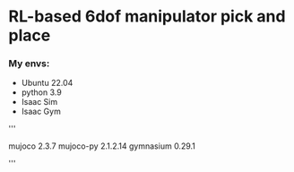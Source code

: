 # RL-based 6dof manipulator pick and place


### My envs:
- Ubuntu 22.04
- python 3.9
- Isaac Sim
- Isaac Gym

'''

mujoco 2.3.7
mujoco-py 2.1.2.14
gymnasium 0.29.1

'''

### 
